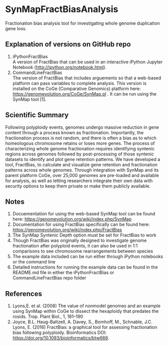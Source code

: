# SynMapFractBiasAnalysis
Fractionation bias analysis tool for investigating whole genome duplication gene loss. 

## Explanation of versions on GitHub repo
1. iPythonFractBias  
  A version of FractBias that can be used in an interactive iPython Jupyter Notebook (http://ipython.org/notebook.html).
2. CommandLineFractBias  
  The version of FractBias that includes arguements so that a web-based platform can pass variables to complete analysis. This version is installed on the CoGe (Comparative Genomics) platform here: https://genomevolution.org/CoGe/SynMap.pl . It can be run using the SynMap tool [1].

## Scientific Summary
Following polyploidy events, genomes undergo massive reduction in gene content through a process known as fractionation.  Importantly, the fractionation process is not random, and there is often a bias as to which homeologous chromosome retains or loses more genes.  The process of characterizing whole genome fractionation requires identifying syntenic regions across genomes followed by post-processing of those syntenic datasets to identify and plot gene retention patterns. We have developed a tool, FractBias, to calculate and visualize gene retention and fractionation patterns across whole genomes.  Through integration with SynMap and its parent platform CoGe, over 25,000 genomes are pre-loaded and available for analysis, as well as letting researchers integrate their own data with security options to keep them private or make them publicly available.

## Notes
1. Docuementation for using the web-based SynMap tool can be found here: https://genomevolution.org/wiki/index.php/SynMap
2. Documentation for using FractBias specifically can be found here: https://genomevolution.org/wiki/index.php/FractBias 
3. The SynMap Syntenic Depth option must be set for FractBias to work
4. Though FractBias was originally designed to investigate genome fractionation after polyploid events, it can also be used in 1:1 comparisons to see chromosome rearrangements between species
5. The example data included can be run either through iPython notebooks or the command line
5. Detailed instructions for running the example data can be found in the README.md file in either the iPythonFractBias or CommandLineFractBias repo folder

## References
1. Lyons,E. et al. (2008) The value of nonmodel genomes and an example using SynMap within CoGe to dissect the hexaploidy that predates the rosids. Trop. Plant Biol., 1, 181–190
2. Joyce, B.L. Haug-Baltzell, A. Davey, S., Bomhoff, M., Schnable, J.C. Lyons, E. (2016) FractBias: a graphical tool for assessing fractionation bias following polyploidy. Bioinformatics DOI: https://doi.org/10.1093/bioinformatics/btw666.
